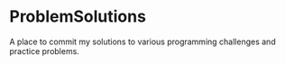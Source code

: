 # ProblemSolutions
A place to commit my solutions to various programming challenges and practice problems.
